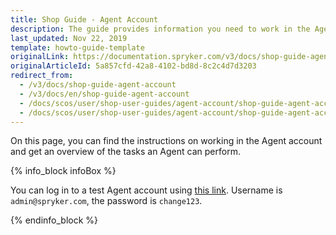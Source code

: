 ```yaml
---
title: Shop Guide - Agent Account
description: The guide provides information you need to work in the Agent account.
last_updated: Nov 22, 2019
template: howto-guide-template
originalLink: https://documentation.spryker.com/v3/docs/shop-guide-agent-account
originalArticleId: 5a857cfd-42a8-4102-bd8d-8c2c4d7d3203
redirect_from:
  - /v3/docs/shop-guide-agent-account
  - /v3/docs/en/shop-guide-agent-account
  - /docs/scos/user/shop-user-guides/agent-account/shop-guide-agent-account.html
  - /docs/scos/user/shop-user-guides/agent-account/shop-guide-agent-account.html
---
```



On this page, you can find the instructions on working in the Agent account and get an overview of the tasks an Agent can perform.

{% info_block infoBox %}

You can log in to a test Agent account using [this link](http://www.b2b.demo-spryker.com/agent/login). Username is `admin@spryker.com`, the password is `change123`.

{% endinfo_block %}
